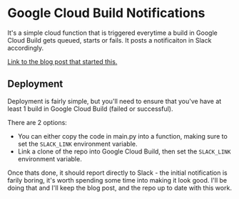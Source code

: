 # Google Cloud Build Notifications
It's a simple cloud function that is triggered everytime a build in Google Cloud Build gets queued, starts or fails. It posts a notificaiton in Slack accordingly. 

[Link to the blog post that started this.](https://alexredwood.com/blog/Creating-a-Slack-Notification-for-Google-Cloud-Build-in-Python_d08808c4-40af-466a-8492-e4133edc7f8a)

## Deployment

Deployment is fairly simple, but you'll need to ensure that you've have at least 1 build in Google Cloud Build (failed or successful).

There are 2 options:
 - You can either copy the code in main.py into a function, making sure to set the `SLACK_LINK` environment variable.
 - Link a clone of the repo into Google Cloud Build, then set the `SLACK_LINK` environment variable.
 
Once thats done, it should report directly to Slack - the initial notification is farily boring, it's worth spending some time into making it look good.
I'll be doing that and I'll keep the blog post, and the repo up to date with this work. 

